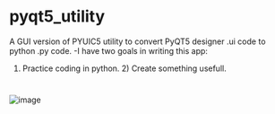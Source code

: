 # pyqt5_utility
A GUI version of PYUIC5 utility to convert PyQT5 designer .ui code to python .py code.
-I have two goals in writing this app:
1) Practice coding in python. 2) Create something usefull. 
#
![image](https://user-images.githubusercontent.com/32473186/57481258-8f649b80-7256-11e9-84e9-1329b48aaf91.png)
